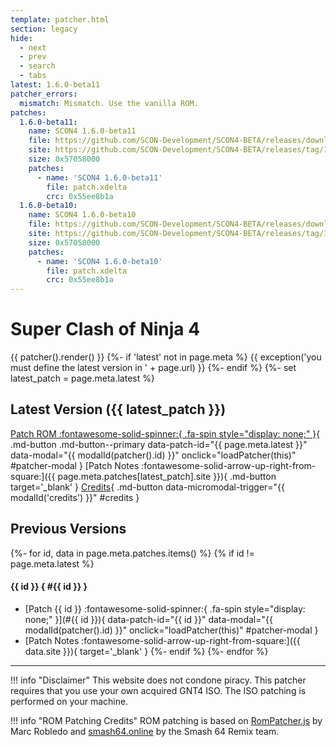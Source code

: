 ```yaml
---
template: patcher.html
section: legacy
hide:
  - next
  - prev
  - search
  - tabs
latest: 1.6.0-beta11
patcher_errors:
  mismatch: Mismatch. Use the vanilla ROM.
patches:
  1.6.0-beta11:
    name: SCON4 1.6.0-beta11
    file: https://github.com/SCON-Development/SCON4-BETA/releases/download/1.6.0-beta11/patch.xdelta
    site: https://github.com/SCON-Development/SCON4-BETA/releases/tag/1.6.0-beta11
    size: 0x57058000
    patches:
      - name: 'SCON4 1.6.0-beta11'
        file: patch.xdelta
        crc: 0x55ee8b1a
  1.6.0-beta10:
    name: SCON4 1.6.0-beta10
    file: https://github.com/SCON-Development/SCON4-BETA/releases/download/1.6.0-beta10/patch.xdelta
    site: https://github.com/SCON-Development/SCON4-BETA/releases/tag/1.6.0-beta10
    size: 0x57058000
    patches:
      - name: 'SCON4 1.6.0-beta10'
        file: patch.xdelta
        crc: 0x55ee8b1a
---
```


# Super Clash of Ninja 4

{{ patcher().render() }}
{%- if 'latest' not in page.meta %}
{{ exception('you must define the latest version in ' + page.url) }}
{%- endif %}
{%- set latest_patch = page.meta.latest %}

## Latest Version ({{ latest_patch }})

[Patch ROM :fontawesome-solid-spinner:{ .fa-spin style="display: none;" }](#){ .md-button .md-button--primary data-patch-id="{{ page.meta.latest }}" data-modal="{{ modalId(patcher().id) }}" onclick="loadPatcher(this)" #patcher-modal }
[Patch Notes :fontawesome-solid-arrow-up-right-from-square:]({{ page.meta.patches[latest_patch].site }}){ .md-button target='_blank' }
[Credits](#){ .md-button data-micromodal-trigger="{{ modalId('credits') }}" #credits }

## Previous Versions

{%- for id, data in page.meta.patches.items() %}
{% if id != page.meta.latest %}
#### {{ id }} { #{{ id }} }
- [Patch {{ id }} :fontawesome-solid-spinner:{ .fa-spin style="display: none;" }](#{{ id }}){ data-patch-id="{{ id }}" data-modal="{{ modalId(patcher().id) }}" onclick="loadPatcher(this)" #patcher-modal }
- [Patch Notes :fontawesome-solid-arrow-up-right-from-square:]({{ data.site }}){ target='_blank' }
{%- endif %}
{%- endfor %}

* * *

!!! info "Disclaimer"
    This website does not condone piracy. This patcher requires that you use your own acquired GNT4 ISO. The ISO patching is performed on your machine.

!!! info "ROM Patching Credits"
    ROM patching is based on [RomPatcher.js](https://www.marcrobledo.com/RomPatcher.js/) by Marc Robledo and [smash64.online](https://smash64.online/)
    by the Smash 64 Remix team.
